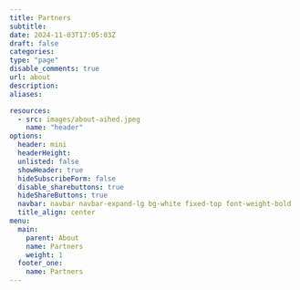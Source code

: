 ```yaml
---
title: Partners
subtitle: 
date: 2024-11-03T17:05:03Z
draft: false
categories: 
type: "page"
disable_comments: true
url: about
description:
aliases:

resources:
  - src: images/about-aihed.jpeg
    name: "header"
options:
  header: mini
  headerHeight:
  unlisted: false
  showHeader: true
  hideSubscribeForm: false
  disable_sharebuttons: true
  hideShareButtons: true
  navbar: navbar navbar-expand-lg bg-white fixed-top font-weight-bold
  title_align: center
menu:
  main:
    parent: About
    name: Partners
    weight: 1
  footer_one:
    name: Partners
---
```


